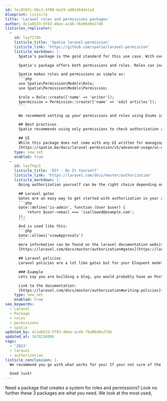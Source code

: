 ```yaml
---
id: 7ec8597c-56c3-4f00-be19-a802464de1a2
blueprint: listicle
title: 'Laravel roles and permissions packages'
author: dc1a6533-5f83-46ee-ac46-76a06d0e27db
listicles_replicator:
  -
    id: leyf278h
    listicle_title: 'Spatie laravel-permission'
    listicle_link: 'https://github.com/spatie/laravel-permission'
    listicle_markdown: |-
      Spatie's package is the gold standard for this use case. With over 27 Million downloads it is by far the most used package on this list!

      Spatie's package offers both permissions and roles. Roles can include multiple permissions and are a great way to organise all the permissions.

      Spatie makes roles and permissions as simple as:
      ```php
      use Spatie\Permission\Models\Role;
      use Spatie\Permission\Models\Permission;

      $role = Role::create(['name' => 'writer']);
      $permission = Permission::create(['name' => 'edit articles']);
      ```

      We recommend setting up your permissions and roles using Enums instead of loose strings. That way you can make sure you dont have any typos. Especially with authorization those can be costly!

      ## Best practices
      Spatie recommends using only permissions to check authorization and not roles. As permissions are more specific. This also allows you to use the default @can blade directives. 

      ## UI
      While this package does not come with any UI written for managing the roles and permissions, there are a lot of packages written by the awesome laravel community. You can find them here: 
      [https://spatie.be/docs/laravel-permission/v5/advanced-usage/ui-options](https://spatie.be/docs/laravel-permission/v5/advanced-usage/ui-options)
    type: new_set
    enabled: true
  -
    id: leyfhqs5
    listicle_title: 'DIY - Do It Yourself'
    listicle_link: 'https://laravel.com/docs/master/authorization'
    listicle_markdown: |-
      Doing authorization yourself can be the right choice depending on your needs. Lets say you are doing a small MVP project or you know that you wont need big permissions and roles.

      ## Laravel gates
      Gates are an easy way to get started with authorization in your app. Now usually they are defined in the AuthServiceProvider which you can find in your app/providers/ directory of your project. A basic gate looks like this:
      ```php 
      Gate::define('is-admin', function (User $user) {
          return $user->email === 'isallowed@example.com';
      });
      ```
      And is used like this:
      ```php
      Gate::allows('viewApprovals')
      ```
      more information can be found on the laravel documentation website here: 
      [https://laravel.com/docs/master/authorization#gates](https://laravel.com/docs/master/authorization#gates).

      ## Laravel policies
      Laravel policies are a lot like gates but for your Eloquent models. They are awesome for your domain models. 

      ### Example
      Lets say you are building a blog, you would probably have an Post model and a Comment model. Each one should have their own policy. 

      Link to the documentation:
      [https://laravel.com/docs/master/authorization#writing-policies](https://laravel.com/docs/master/authorization#writing-policies)
    type: new_set
    enabled: true
seo_keywords:
  - Laravel
  - Package
  - roles
  - permissions
  - spatie
updated_by: dc1a6533-5f83-46ee-ac46-76a06d0e27db
updated_at: 1678216986
tags:
  - '2023'
  - laravel
  - authorization
listicle_conclussion: |-
  We recommend you go with what works for you! If your not sure of the size / longevity of a project then go with Spatie's packages. That way you are safe and you are future proof!

  Good luck!
---
```

Need a package that creates a system for roles and permissions? Look no further these 3 packages are what you need. We look at the most used,
